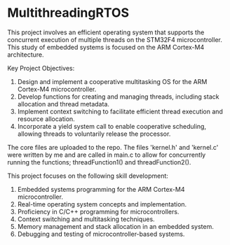 # MultithreadingRTOS

This project involves an efficient operating system that supports the concurrent execution of multiple threads on the STM32F4 microcontroller. This study of embedded systems is focused on the ARM Cortex-M4 architecture.

Key Project Objectives:

1. Design and implement a cooperative multitasking OS for the ARM Cortex-M4 microcontroller.
2. Develop functions for creating and managing threads, including stack allocation and thread metadata.
3. Implement context switching to facilitate efficient thread execution and resource allocation.
4. Incorporate a yield system call to enable cooperative scheduling, allowing threads to voluntarily release the processor.

The core files are uploaded to the repo. The files 'kernel.h' and 'kernel.c' were written by me and are called in main.c to allow for concurrently running the functions; threadFunction1() and threadFunction2().

This project focuses on the following skill development:

1. Embedded systems programming for the ARM Cortex-M4 microcontroller.
2. Real-time operating system concepts and implementation.
3. Proficiency in C/C++ programming for microcontrollers.
4. Context switching and multitasking techniques.
5. Memory management and stack allocation in an embedded system.
6. Debugging and testing of microcontroller-based systems.
